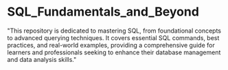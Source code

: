 # SQL_Fundamentals_and_Beyond
"This repository is dedicated to mastering SQL, from foundational concepts to advanced querying techniques. It covers essential SQL commands, best practices, and real-world examples, providing a comprehensive guide for learners and professionals seeking to enhance their database management and data analysis skills."
